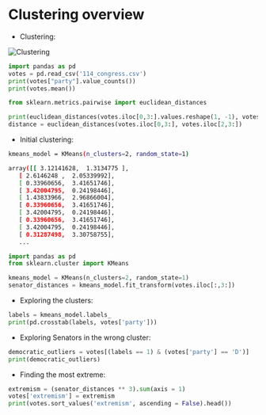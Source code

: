# Clustering overview

* Clustering:

![Clustering](https://dq-content.s3.amazonaws.com/yVFklqG.png)

```python
import pandas as pd
votes = pd.read_csv('114_congress.csv')
print(votes["party"].value_counts())
print(votes.mean())

from sklearn.metrics.pairwise import euclidean_distances

print(euclidean_distances(votes.iloc[0,3:].values.reshape(1, -1), votes.iloc[1,3:].values.reshape(1, -1)))
distance = euclidean_distances(votes.iloc[0,3:], votes.iloc[2,3:])
```

* Initial clustering:

```bash
kmeans_model = KMeans(n_clusters=2, random_state=1)

array([[ 3.12141628,  1.3134775 ],
   [ 2.6146248 ,  2.05339992],
   [ 0.33960656,  3.41651746],
   [ 3.42004795,  0.24198446],
   [ 1.43833966,  2.96866004],
   [ 0.33960656,  3.41651746],
   [ 3.42004795,  0.24198446],
   [ 0.33960656,  3.41651746],
   [ 3.42004795,  0.24198446],
   [ 0.31287498,  3.30758755],
   ...
 ```
 
 ```python
 import pandas as pd
from sklearn.cluster import KMeans

kmeans_model = KMeans(n_clusters=2, random_state=1)
senator_distances = kmeans_model.fit_transform(votes.iloc[:,3:])
```

* Exploring the clusters:

```python
labels = kmeans_model.labels_
print(pd.crosstab(labels, votes['party']))
```

* Exploring Senators in the wrong cluster:

```python
democratic_outliers = votes[(labels == 1) & (votes['party'] == 'D')]
print(democratic_outliers)
```

* Finding the most extreme:

```python
extremism = (senator_distances ** 3).sum(axis = 1)
votes['extremism'] = extremism
print(votes.sort_values('extremism', ascending = False).head())
```
